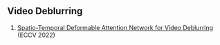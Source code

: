 ## Video Deblurring
1. [Spatio-Temporal Deformable Attention Network for Video Deblurring](https://arxiv.org/abs/2207.10852) (ECCV 2022)
